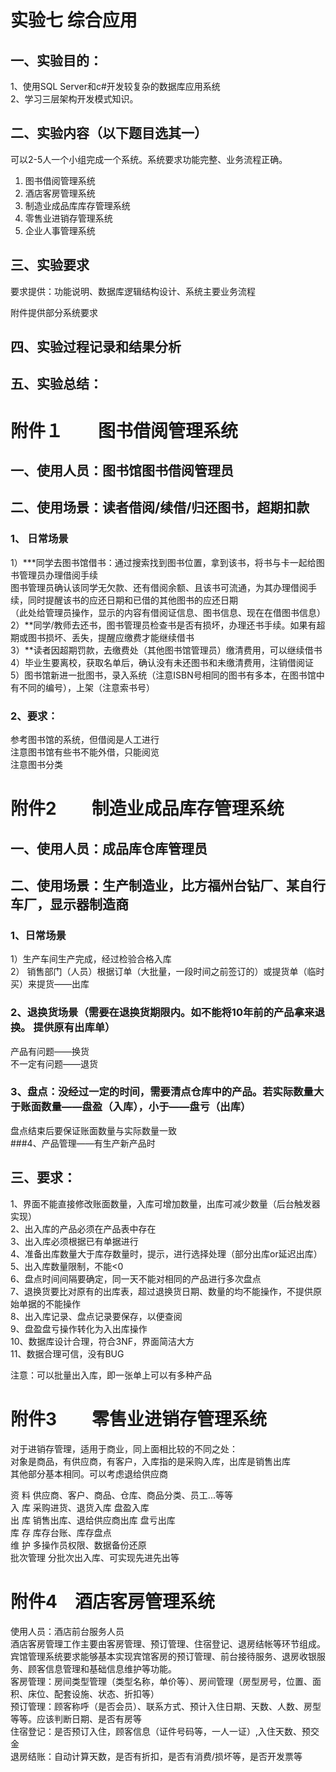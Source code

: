 # 实验七  综合应用  
## 一、实验目的：  
1、使用SQL Server和c#开发较复杂的数据库应用系统  
2、学习三层架构开发模式知识。  
## 二、实验内容（以下题目选其一）  
可以2-5人一个小组完成一个系统。系统要求功能完整、业务流程正确。  
1.	图书借阅管理系统  
2.	酒店客房管理系统  
3.	制造业成品库库存管理系统  
4.	零售业进销存管理系统  
5.	企业人事管理系统  
## 三、实验要求  
要求提供：功能说明、数据库逻辑结构设计、系统主要业务流程  

附件提供部分系统要求  
## 四、实验过程记录和结果分析  
## 五、实验总结：  
 
# 附件１　　图书借阅管理系统  
## 一、使用人员：图书馆图书借阅管理员  
## 二、使用场景：读者借阅/续借/归还图书，超期扣款  
### 1、	日常场景  
1）***同学去图书馆借书：通过搜索找到图书位置，拿到该书，将书与卡一起给图书管理员办理借阅手续  
图书管理员确认该同学无欠款、还有借阅余额、且该书可流通，为其办理借阅手续，同时提醒该书的应还日期和已借的其他图书的应还日期  
（此处给管理员操作，显示的内容有借阅证信息、图书信息、现在在借图书信息）  
2）**同学/教师去还书，图书管理员检查书是否有损坏，办理还书手续。如果有超期或图书损坏、丢失，提醒应缴费才能继续借书  
3）**读者因超期罚款，去缴费处（其他图书馆管理员）缴清费用，可以继续借书  
4）毕业生要离校，获取名单后，确认没有未还图书和未缴清费用，注销借阅证  
5）图书馆新进一批图书，录入系统（注意ISBN号相同的图书有多本，在图书馆中有不同的编号），上架（注意索书号）  
### 2、要求：  

参考图书馆的系统，但借阅是人工进行  
注意图书馆有些书不能外借，只能阅览  
注意图书分类  

 
# 附件2　　制造业成品库存管理系统  
## 一、使用人员：成品库仓库管理员  
## 二、使用场景：生产制造业，比方福州台钻厂、某自行车厂，显示器制造商  
### 1、日常场景  
1）生产车间生产完成，经过检验合格入库  
2） 销售部门（人员）根据订单（大批量，一段时间之前签订的）或提货单（临时买）来提货——出库  
### 2、退换货场景（需要在退换货期限内。如不能将10年前的产品拿来退换。  提供原有出库单）  
产品有问题——换货  
不一定有问题——退货  
### 3、盘点：没经过一定的时间，需要清点仓库中的产品。若实际数量大于账面数量——盘盈（入库），小于——盘亏（出库）  
盘点结束后要保证账面数量与实际数量一致  
###4、产品管理——有生产新产品时  
## 三、要求：  
1、界面不能直接修改账面数量，入库可增加数量，出库可减少数量（后台触发器实现）  
2、出入库的产品必须在产品表中存在  
3、出入库必须根据已有单据进行  
4、准备出库数量大于库存数量时，提示，进行选择处理（部分出库or延迟出库）  
5、出入库数量限制，不能<0  
6、盘点时间间隔要确定，同一天不能对相同的产品进行多次盘点  
7、退换货要比对原有的出库表，超过退换货日期、数量的均不能操作，不提供原始单据的不能操作  
8、出入库记录、盘点记录要保存，以便查阅  
9、盘盈盘亏操作转化为入出库操作  
10、数据库设计合理，符合3NF，界面简洁大方  
11、数据合理可信，没有BUG  

注意：可以批量出入库，即一张单上可以有多种产品  

# 附件3　　零售业进销存管理系统  
对于进销存管理，适用于商业，同上面相比较的不同之处：  
对象是商品，有供应商，有客户，入库指的是采购入库，出库是销售出库  
其他部分基本相同。可以考虑退给供应商  

资 料	供应商、客户、商品、仓库、商品分类、员工...等等	  
入 库	采购进货、退货入库 盘盈入库  
出 库	销售出库、退给供应商出库  盘亏出库  
库 存	库存台账、库存盘点  
维 护	多操作员权限、数据备份还原	  
批次管理	分批次出入库、可实现先进先出等	    
# 附件4　酒店客房管理系统  
使用人员：酒店前台服务人员  
酒店客房管理工作主要由客房管理、预订管理、住宿登记、退房结帐等环节组成。宾馆管理系统要求能够基本实现宾馆客房的预订管理、前台接待服务、退房收银服务、顾客信息管理和基础信息维护等功能。  
客房管理：房间类型管理（类型名称，单价等）、房间管理（房型房号，位置、面积、床位、配套设施、状态、折扣等）  
预订管理：顾客称呼（是否会员）、联系方式、预计入住日期、天数、人数、房型等等。应该判断日期、是否有房等  
住宿登记：是否预订入住，顾客信息（证件号码等，一人一证）,入住天数、预交金  
退房结账：自动计算天数，是否有折扣，是否有消费/损坏等，是否开发票等  



 

